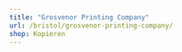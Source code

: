 ```yaml
---
title: "Grosvenor Printing Company"
url: /bristol/grosvenor-printing-company/
shop: Kopieren
---
```

